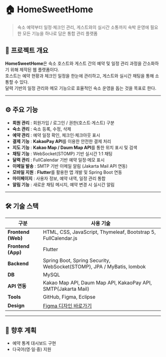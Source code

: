 # 🏠 HomeSweetHome
> 숙소 예약부터 일정·체크인 관리, 게스트와의 실시간 소통까지
> 숙박 운영에 필요한 모든 기능을 하나로 담은 통합 관리 플랫폼
> 
## 📌 프로젝트 개요  
**HomeSweetHome**은 숙소 호스트와 게스트 간의 예약 및 일정 관리 과정을 간소화하기 위해 제작된 웹 플랫폼이다.  
호스트는 예약 현황과 체크인 일정을 한눈에 관리하고, 게스트와 실시간 채팅을 통해 소통할 수 있다.  
달력 기반의 일정 관리와 메모 기능으로 효율적인 숙소 운영을 돕는 것을 목표로 한다.

---

## ⚙️ 주요 기능
- **회원 관리** : 회원가입 / 로그인 / 권한(호스트·게스트) 구분  
- **숙소 관리** : 숙소 등록, 수정, 삭제  
- **예약 관리** : 예약 일정 확인, 체크인·체크아웃 표시  
- **결제 기능** : **KakaoPay API**를 이용한 안전한 결제 처리  
- **지도 기능** : **Kakao Map / Daum Map API**를 통한 위치 표시 및 검색  
- **채팅 기능** : WebSocket(STOMP) 기반 실시간 1:1 채팅  
- **달력 관리** : FullCalendar 기반 예약 일정·메모 표시  
- **이메일 발송** : SMTP 기반 이메일 알림 (Jakarta Mail API 연동)  
- **모바일 지원** : **Flutter**를 활용한 앱 개발 및 Spring Boot 연동  
- **마이페이지** : 사용자 정보, 예약 내역, 일정 관리 통합  
- **알림 기능** : 새로운 채팅 메시지, 예약 변경 시 실시간 알림  

---

## 🛠 기술 스택

| 구분 | 사용 기술 |
|------|------------|
| **Frontend (Web)** | HTML, CSS, JavaScript, Thymeleaf, Bootstrap 5, FullCalendar.js |
| **Frontend (App)** | Flutter |
| **Backend** | Spring Boot, Spring Security, WebSocket(STOMP), JPA / MyBatis, lombok |
| **DB** | MySQL |
| **API 연동** | Kakao Map API, Daum Map API, KakaoPay API, SMTP(Jakarta Mail) |
| **Tools** | GitHub, Figma, Eclipse|
| **Design** | [Figma 디자인 바로가기](https://www.figma.com/design/YSjc45WehXFYvqh77Dk7ej/HomeSweetHome) |

---

## 🚀 향후 계획
- 예약 통계 대시보드 구현  
- 다국어(영·일·중) 지원  
